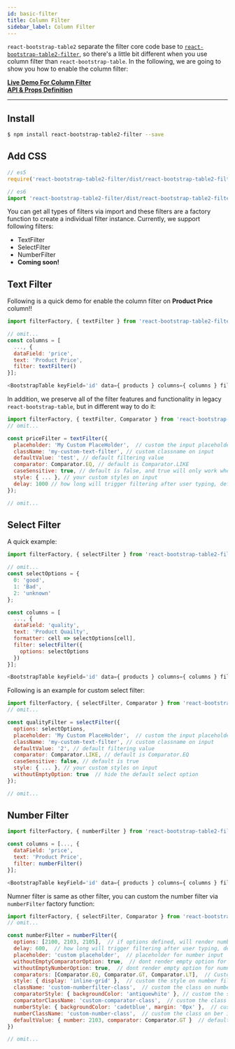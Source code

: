 ```yaml
---
id: basic-filter
title: Column Filter
sidebar_label: Column Filter
---
```


`react-bootstrap-table2` separate the filter core code base to [`react-bootstrap-table2-filter`](https://github.com/react-bootstrap-table/react-bootstrap-table2/tree/develop/packages/react-bootstrap-table2-filter), so there's a little bit different when you use column filter than `react-bootstrap-table`. In the following, we are going to show you how to enable the column filter:

**[Live Demo For Column Filter](../storybook/index.html?selectedKind=Column%20Filter)**   
**[API & Props Definition](./filter-props.html)**

-----

## Install

```sh
$ npm install react-bootstrap-table2-filter --save
```

## Add CSS

```js
// es5 
require('react-bootstrap-table2-filter/dist/react-bootstrap-table2-filter.min.css');

// es6
import 'react-bootstrap-table2-filter/dist/react-bootstrap-table2-filter.min.css';
```

You can get all types of filters via import and these filters are a factory function to create a individual filter instance. Currently, we support following filters:

* TextFilter
* SelectFilter
* NumberFilter
* **Coming soon!**

## Text Filter
Following is a quick demo for enable the column filter on **Product Price** column!!

```js
import filterFactory, { textFilter } from 'react-bootstrap-table2-filter';

// omit...
const columns = [
  ..., {
  dataField: 'price',
  text: 'Product Price',
  filter: textFilter()
}];

<BootstrapTable keyField='id' data={ products } columns={ columns } filter={ filterFactory() } />
```

In addition, we preserve all of the filter features and functionality in legacy `react-bootstrap-table`, but in different way to do it:

```js
import filterFactory, { textFilter, Comparator } from 'react-bootstrap-table2-filter';
// omit...

const priceFilter = textFilter({
  placeholder: 'My Custom PlaceHolder',  // custom the input placeholder
  className: 'my-custom-text-filter', // custom classname on input
  defaultValue: 'test', // default filtering value
  comparator: Comparator.EQ, // default is Comparator.LIKE
  caseSensitive: true, // default is false, and true will only work when comparator is LIKE
  style: { ... }, // your custom styles on input
  delay: 1000 // how long will trigger filtering after user typing, default is 500 ms
});

// omit...
```

## Select Filter
A quick example: 

```js
import filterFactory, { selectFilter } from 'react-bootstrap-table2-filter';

// omit...
const selectOptions = {
  0: 'good',
  1: 'Bad',
  2: 'unknown'
};

const columns = [
  ..., {
  dataField: 'quality',
  text: 'Product Quailty',
  formatter: cell => selectOptions[cell],
  filter: selectFilter({
    options: selectOptions
  })
}];

<BootstrapTable keyField='id' data={ products } columns={ columns } filter={ filterFactory() } />
```

Following is an example for custom select filter:

```js
import filterFactory, { selectFilter, Comparator } from 'react-bootstrap-table2-filter';
// omit...

const qualityFilter = selectFilter({
  options: selectOptions,
  placeholder: 'My Custom PlaceHolder',  // custom the input placeholder
  className: 'my-custom-text-filter', // custom classname on input
  defaultValue: '2', // default filtering value
  comparator: Comparator.LIKE, // default is Comparator.EQ
  caseSensitive: false, // default is true
  style: { ... }, // your custom styles on input
  withoutEmptyOption: true  // hide the default select option
});

// omit...
```

## Number Filter

```js
import filterFactory, { numberFilter } from 'react-bootstrap-table2-filter';

const columns = [..., {
  dataField: 'price',
  text: 'Product Price',
  filter: numberFilter()
}];

<BootstrapTable keyField='id' data={ products } columns={ columns } filter={ filterFactory() } />
```

Numner filter is same as other filter, you can custom the number filter via `numberFilter` factory function:

```js
import filterFactory, { selectFilter, Comparator } from 'react-bootstrap-table2-filter';
// omit...

const numberFilter = numberFilter({
  options: [2100, 2103, 2105],  // if options defined, will render number select instead of number input
  delay: 600,  // how long will trigger filtering after user typing, default is 500 ms
  placeholder: 'custom placeholder',  // placeholder for number input
  withoutEmptyComparatorOption: true,  // dont render empty option for comparator
  withoutEmptyNumberOption: true,  // dont render empty option for numner select if it is defined
  comparators: [Comparator.EQ, Comparator.GT, Comparator.LT],  // Custom the comparators
  style: { display: 'inline-grid' },  // custom the style on number filter
  className: 'custom-numberfilter-class',  // custom the class on number filter
  comparatorStyle: { backgroundColor: 'antiquewhite' }, // custom the style on comparator select
  comparatorClassName: 'custom-comparator-class',  // custom the class on comparator select
  numberStyle: { backgroundColor: 'cadetblue', margin: '0px' },  // custom the style on number input/select
  numberClassName: 'custom-number-class',  // custom the class on ber input/select
  defaultValue: { number: 2103, comparator: Comparator.GT }  // default value
})

// omit...
```